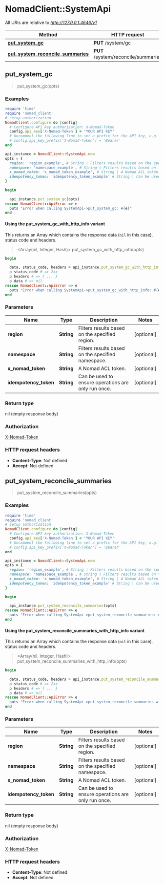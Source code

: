 # NomadClient::SystemApi

All URIs are relative to *http://127.0.0.1:4646/v1*

| Method | HTTP request | Description |
| ------ | ------------ | ----------- |
| [**put_system_gc**](SystemApi.md#put_system_gc) | **PUT** /system/gc |  |
| [**put_system_reconcile_summaries**](SystemApi.md#put_system_reconcile_summaries) | **PUT** /system/reconcile/summaries |  |


## put_system_gc

> put_system_gc(opts)



### Examples

```ruby
require 'time'
require 'nomad_client'
# setup authorization
NomadClient.configure do |config|
  # Configure API key authorization: X-Nomad-Token
  config.api_key['X-Nomad-Token'] = 'YOUR API KEY'
  # Uncomment the following line to set a prefix for the API key, e.g. 'Bearer' (defaults to nil)
  # config.api_key_prefix['X-Nomad-Token'] = 'Bearer'
end

api_instance = NomadClient::SystemApi.new
opts = {
  region: 'region_example', # String | Filters results based on the specified region.
  namespace: 'namespace_example', # String | Filters results based on the specified namespace.
  x_nomad_token: 'x_nomad_token_example', # String | A Nomad ACL token.
  idempotency_token: 'idempotency_token_example' # String | Can be used to ensure operations are only run once.
}

begin
  
  api_instance.put_system_gc(opts)
rescue NomadClient::ApiError => e
  puts "Error when calling SystemApi->put_system_gc: #{e}"
end
```

#### Using the put_system_gc_with_http_info variant

This returns an Array which contains the response data (`nil` in this case), status code and headers.

> <Array(nil, Integer, Hash)> put_system_gc_with_http_info(opts)

```ruby
begin
  
  data, status_code, headers = api_instance.put_system_gc_with_http_info(opts)
  p status_code # => 2xx
  p headers # => { ... }
  p data # => nil
rescue NomadClient::ApiError => e
  puts "Error when calling SystemApi->put_system_gc_with_http_info: #{e}"
end
```

### Parameters

| Name | Type | Description | Notes |
| ---- | ---- | ----------- | ----- |
| **region** | **String** | Filters results based on the specified region. | [optional] |
| **namespace** | **String** | Filters results based on the specified namespace. | [optional] |
| **x_nomad_token** | **String** | A Nomad ACL token. | [optional] |
| **idempotency_token** | **String** | Can be used to ensure operations are only run once. | [optional] |

### Return type

nil (empty response body)

### Authorization

[X-Nomad-Token](../README.md#X-Nomad-Token)

### HTTP request headers

- **Content-Type**: Not defined
- **Accept**: Not defined


## put_system_reconcile_summaries

> put_system_reconcile_summaries(opts)



### Examples

```ruby
require 'time'
require 'nomad_client'
# setup authorization
NomadClient.configure do |config|
  # Configure API key authorization: X-Nomad-Token
  config.api_key['X-Nomad-Token'] = 'YOUR API KEY'
  # Uncomment the following line to set a prefix for the API key, e.g. 'Bearer' (defaults to nil)
  # config.api_key_prefix['X-Nomad-Token'] = 'Bearer'
end

api_instance = NomadClient::SystemApi.new
opts = {
  region: 'region_example', # String | Filters results based on the specified region.
  namespace: 'namespace_example', # String | Filters results based on the specified namespace.
  x_nomad_token: 'x_nomad_token_example', # String | A Nomad ACL token.
  idempotency_token: 'idempotency_token_example' # String | Can be used to ensure operations are only run once.
}

begin
  
  api_instance.put_system_reconcile_summaries(opts)
rescue NomadClient::ApiError => e
  puts "Error when calling SystemApi->put_system_reconcile_summaries: #{e}"
end
```

#### Using the put_system_reconcile_summaries_with_http_info variant

This returns an Array which contains the response data (`nil` in this case), status code and headers.

> <Array(nil, Integer, Hash)> put_system_reconcile_summaries_with_http_info(opts)

```ruby
begin
  
  data, status_code, headers = api_instance.put_system_reconcile_summaries_with_http_info(opts)
  p status_code # => 2xx
  p headers # => { ... }
  p data # => nil
rescue NomadClient::ApiError => e
  puts "Error when calling SystemApi->put_system_reconcile_summaries_with_http_info: #{e}"
end
```

### Parameters

| Name | Type | Description | Notes |
| ---- | ---- | ----------- | ----- |
| **region** | **String** | Filters results based on the specified region. | [optional] |
| **namespace** | **String** | Filters results based on the specified namespace. | [optional] |
| **x_nomad_token** | **String** | A Nomad ACL token. | [optional] |
| **idempotency_token** | **String** | Can be used to ensure operations are only run once. | [optional] |

### Return type

nil (empty response body)

### Authorization

[X-Nomad-Token](../README.md#X-Nomad-Token)

### HTTP request headers

- **Content-Type**: Not defined
- **Accept**: Not defined

